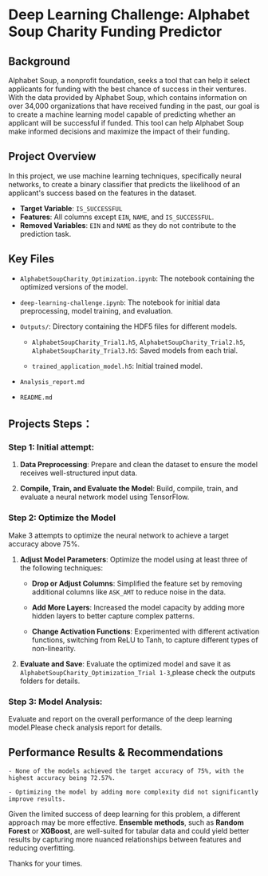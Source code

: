 # Deep Learning Challenge: Alphabet Soup Charity Funding Predictor

## Background

Alphabet Soup, a nonprofit foundation, seeks a tool that can help it select applicants for funding with the best chance of success in their ventures. With the data provided by Alphabet Soup, which contains information on over 34,000 organizations that have received funding in the past, our goal is to create a machine learning model capable of predicting whether an applicant will be successful if funded. This tool can help Alphabet Soup make informed decisions and maximize the impact of their funding.

## Project Overview

In this project, we use machine learning techniques, specifically neural networks, to create a binary classifier that predicts the likelihood of an applicant's success based on the features in the dataset.

- **Target Variable**: `IS_SUCCESSFUL`
- **Features**: All columns except `EIN`, `NAME`, and `IS_SUCCESSFUL`.
- **Removed Variables**: `EIN` and `NAME` as they do not contribute to the prediction task.


## Key Files

- `AlphabetSoupCharity_Optimization.ipynb`: The notebook containing the optimized versions of the model.
- `deep-learning-challenge.ipynb`: The notebook for initial data preprocessing, model training, and evaluation.
- `Outputs/`: Directory containing the HDF5 files for different models.

    - `AlphabetSoupCharity_Trial1.h5`, `AlphabetSoupCharity_Trial2.h5`, `AlphabetSoupCharity_Trial3.h5`: Saved models from each trial.

    - `trained_application_model.h5`: Initial trained model.
- `Analysis_report.md`
- `README.md`


## Projects Steps：

### Step 1: Initial attempt:

1. **Data Preprocessing**: Prepare and clean the dataset to ensure the model receives well-structured input data.

2. **Compile, Train, and Evaluate the Model**: Build, compile, train, and evaluate a neural network model using TensorFlow.


### Step 2: Optimize the Model

Make 3 attempts to optimize the neural network to achieve a target accuracy above 75%.

1. **Adjust Model Parameters**: Optimize the model using at least three of the following techniques:

    - **Drop or Adjust Columns**: Simplified the feature set by removing additional columns like `ASK_AMT` to reduce noise in the data.

    - **Add More Layers**: Increased the model capacity by adding more hidden layers to better capture complex patterns.
    
    - **Change Activation Functions**: Experimented with different activation functions, switching from ReLU to Tanh, to capture different types of non-linearity.

2. **Evaluate and Save**: Evaluate the optimized model and save it as `AlphabetSoupCharity_Optimization_Trial 1-3`,please check the outputs folders for details.

### Step 3: Model Analysis: 

Evaluate and report on the overall performance of the deep learning model.Please check analysis report for details.

## Performance Results & Recommendations

    - None of the models achieved the target accuracy of 75%, with the highest accuracy being 72.57%.

    - Optimizing the model by adding more complexity did not significantly improve results.

Given the limited success of deep learning for this problem, a different approach may be more effective. **Ensemble methods**, such as **Random Forest** or **XGBoost**, are well-suited for tabular data and could yield better results by capturing more nuanced relationships between features and reducing overfitting.

Thanks for your times.
